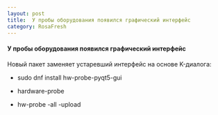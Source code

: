 ```yaml
---
layout: post
title:  У пробы оборудования появился графический интерфейс
category: RosaFresh
---
```


#### У пробы оборудования появился графический интерфейс

Новый пакет заменяет устаревший интерфейс на основе K-диалога:

- sudo dnf install hw-probe-pyqt5-gui  

- hardware-probe

- hw-probe -all -upload


